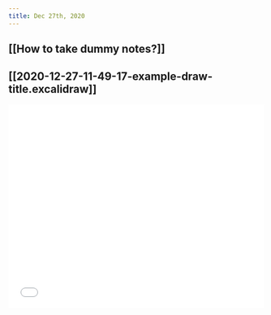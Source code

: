 ```yaml
---
title: Dec 27th, 2020
---
```


## [[How to take dummy notes?]]
## [[2020-12-27-11-49-17-example-draw-title.excalidraw]]
<iframe class="draw-iframe" src="/draw?file=2020-12-27-11-49-17-example-draw-title.excalidraw" width="100%" height="400" frameborder="0" allowfullscreen></iframe>
